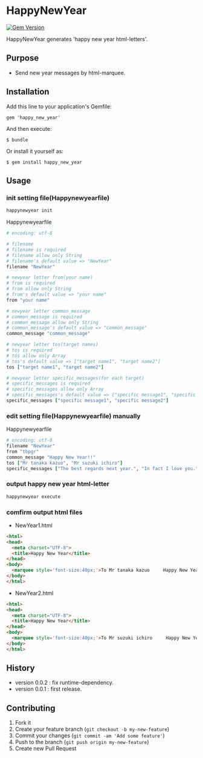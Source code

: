 # HappyNewYear

[![Gem Version](https://badge.fury.io/rb/happy_new_year.svg)](http://badge.fury.io/rb/happy_new_year)

HappyNewYear generates 'happy new year html-letters'.

## Purpose
* Send new year messages by html-marquee.

## Installation

Add this line to your application's Gemfile:

    gem 'happy_new_year'

And then execute:

    $ bundle

Or install it yourself as:

    $ gem install happy_new_year

## Usage
### init setting file(Happynewyearfile)
~~~bash
happynewyear init
~~~

Happynewyearfile
~~~ruby
# encoding: utf-8

# filename
# filename is required
# filename allow only String
# filename's default value => "NewYear"
filename "NewYear"

# newyear letter from(your name)
# from is required
# from allow only String
# from's default value => "your name"
from "your name"

# newyear letter common_message
# common_message is required
# common_message allow only String
# common_message's default value => "common_message"
common_message "common_message"

# newyear letter tos(target names)
# tos is required
# tos allow only Array
# tos's default value => ["target name1", "target name2"]
tos ["target name1", "target name2"]

# newyear letter specific_messages(for each target)
# specific_messages is required
# specific_messages allow only Array
# specific_messages's default value => ["specific message1", "specific message2"]
specific_messages ["specific message1", "specific message2"]
~~~

### edit setting file(Happynewyearfile) manually
Happynewyearfile
~~~ruby
# encoding: utf-8
filename "NewYear"
from "tbpgr"
common_message "Happy New Year!!"
tos ["Mr tanaka kazuo", "Mr suzuki ichiro"]
specific_messages ["The best regards next year.", "In fact I love you."]
~~~

### output happy new year html-letter
~~~bash
happynewyear execute
~~~

### comfirm output html files
* NewYear1.html
~~~html
<html>
<head>
  <meta charset="UTF-8">
  <title>Happy New Year</title>
</head>
<body>
  <marquee style='font-size:40px;'>To Mr tanaka kazuo     Happy New Year!!     The best regards next year.     From tbpgr</marquee>
</body>
</html>
~~~

* NewYear2.html
~~~html
<html>
<head>
  <meta charset="UTF-8">
  <title>Happy New Year</title>
</head>
<body>
  <marquee style='font-size:40px;'>To Mr suzuki ichiro     Happy New Year!!     In fact I love you.     From tbpgr</marquee>
</body>
</html>
~~~

## History
* version 0.0.2 : fix runtime-dependency.
* version 0.0.1 : first release.

## Contributing

1. Fork it
2. Create your feature branch (`git checkout -b my-new-feature`)
3. Commit your changes (`git commit -am 'Add some feature'`)
4. Push to the branch (`git push origin my-new-feature`)
5. Create new Pull Request
